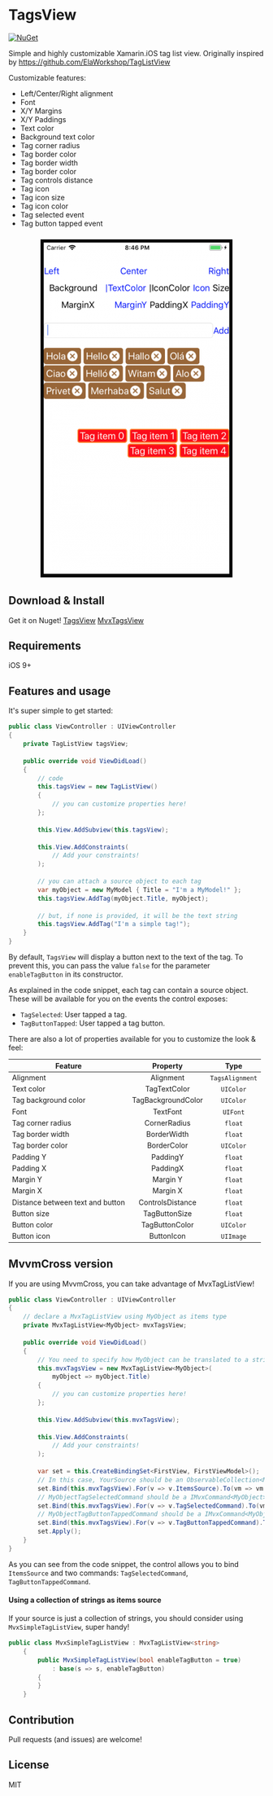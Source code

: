 # TagsView

[![NuGet](https://img.shields.io/nuget/v/Nuget.Core.svg)](https://www.nuget.org/packages/TagsView/)

Simple and highly customizable Xamarin.iOS tag list view. Originally inspired by https://github.com/ElaWorkshop/TagListView

Customizable features:
- Left/Center/Right alignment
- Font
- X/Y Margins
- X/Y Paddings
- Text color
- Background text color
- Tag corner radius
- Tag border color
- Tag border width
- Tag border color
- Tag controls distance
- Tag icon
- Tag icon size
- Tag icon color
- Tag selected event
- Tag button tapped event

<h3 align="center">
    <img src="Assets/sshot.png" alt="Screenshot" />
</h3>


## Download & Install

Get it on Nuget!
[TagsView](https://www.nuget.org/packages/TagsView/)
[MvxTagsView](https://www.nuget.org/packages/MvxTagsView/)

## Requirements

iOS 9+

## Features and usage

It's super simple to get started:

```c#
public class ViewController : UIViewController
{
    private TagListView tagsView;

    public override void ViewDidLoad()
    {
        // code
        this.tagsView = new TagListView()
        {
            // you can customize properties here!
        };

        this.View.AddSubview(this.tagsView);

        this.View.AddConstraints(        
            // Add your constraints!
        );

        // you can attach a source object to each tag
        var myObject = new MyModel { Title = "I'm a MyModel!" };
        this.tagsView.AddTag(myObject.Title, myObject); 

        // but, if none is provided, it will be the text string 
        this.tagsView.AddTag("I'm a simple tag!"); 
    }
}
```

By default, `TagsView` will display a button next to the text of the tag. To prevent this, you can pass the value `false` for the parameter `enableTagButton` in its constructor.

As explained in the code snippet, each tag can contain a source object. These will be available for you on the events the control exposes:
- `TagSelected`: User tapped a tag.
- `TagButtonTapped`: User tapped a tag button.


There are also a lot of properties available for you to customize the look & feel:

|Feature|Property|Type|
| ------------------- | :------------------: | :------------------: |
|Alignment|Alignment|`TagsAlignment`|
Text color|TagTextColor|`UIColor`|
Tag background color|TagBackgroundColor|`UIColor`|
Font|TextFont|`UIFont`|
Tag corner radius|CornerRadius|`float`|
Tag border width|BorderWidth|`float`|
Tag border color|BorderColor|`UIColor`|
Padding Y|PaddingY|`float`|
Padding X|PaddingX|`float`|
Margin Y|Margin Y|`float`|
Margin X|Margin X|`float`|
Distance between text and button|ControlsDistance|`float`|
Button size|TagButtonSize|`float`|
Button color|TagButtonColor|`UIColor`|
Button icon|ButtonIcon|`UIImage`|

## MvvmCross version


If you are using MvvmCross, you can take advantage of MvxTagListView!

```c#
public class ViewController : UIViewController
{
    // declare a MvxTagListView using MyObject as items type
    private MvxTagListView<MyObject> mvxTagsView;

    public override void ViewDidLoad()
    {
        // You need to specify how MyObject can be translated to a string in the ctor!
        this.mvxTagsView = new MvxTagListView<MyObject>(
            myObject => myObject.Title)
        {
            // you can customize properties here!
        };

        this.View.AddSubview(this.mvxTagsView);

        this.View.AddConstraints(        
            // Add your constraints!
        );

        var set = this.CreateBindingSet<FirstView, FirstViewModel>();
        // In this case, YourSource should be an ObservableCollection<MyObject>
        set.Bind(this.mvxTagsView).For(v => v.ItemsSource).To(vm => vm.YourSource); 
        // MyObjectTagSelectedCommand should be a IMvxCommand<MyObject>
        set.Bind(this.mvxTagsView).For(v => v.TagSelectedCommand).To(vm => vm.MyObjectTagSelectedCommand);
        // MyObjectTagButtonTappedCommand should be a IMvxCommand<MyObject>
        set.Bind(this.mvxTagsView).For(v => v.TagButtonTappedCommand).To(vm => vm.MyObjectTagButtonTappedCommand);
        set.Apply();
    }
}
```

As you can see from the code snippet, the control allows you to bind `ItemsSource` and two commands: `TagSelectedCommand`, `TagButtonTappedCommand`.

#### Using a collection of strings as items source

If your source is just a collection of strings, you should consider using `MvxSimpleTagListView`, super handy!

```c#
public class MvxSimpleTagListView : MvxTagListView<string>
    {
        public MvxSimpleTagListView(bool enableTagButton = true)
            : base(s => s, enableTagButton)
        {
        }
    }
```

## Contribution

Pull requests (and issues) are welcome!

## License

MIT